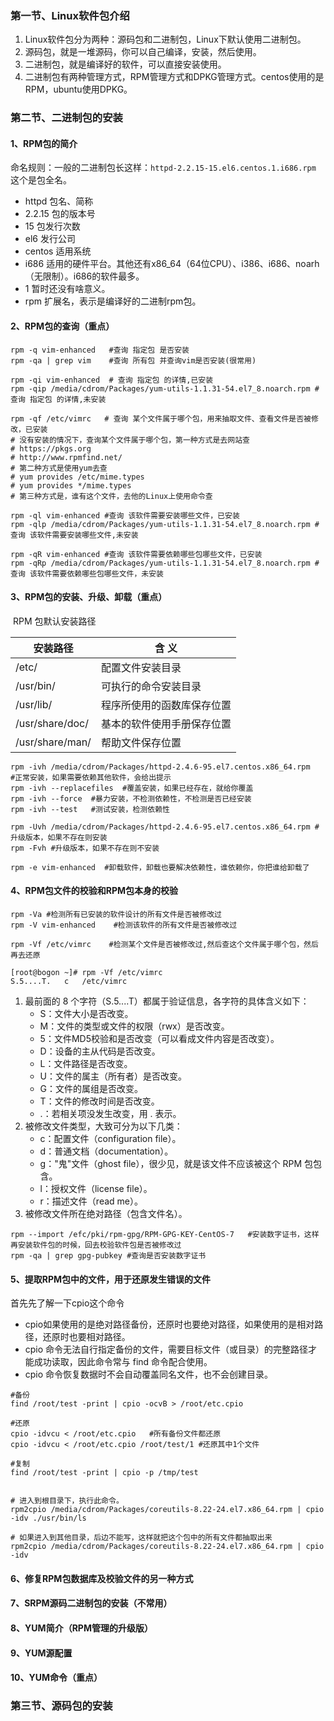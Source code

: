 ### 第一节、Linux软件包介绍

1. Linux软件包分为两种：源码包和二进制包，Linux下默认使用二进制包。
2. 源码包，就是一堆源码，你可以自己编译，安装，然后使用。
3. 二进制包，就是编译好的软件，可以直接安装使用。
4. 二进制包有两种管理方式，RPM管理方式和DPKG管理方式。centos使用的是RPM，ubuntu使用DPKG。

### 第二节、二进制包的安装

#### 1、RPM包的简介

命名规则：一般的二进制包长这样：`httpd-2.2.15-15.el6.centos.1.i686.rpm` 这个是包全名。

- httpd 包名、简称
- 2.2.15 包的版本号
- 15 包发行次数
- el6 发行公司
- centos 适用系统
- i686 适用的硬件平台。其他还有x86_64（64位CPU）、i386、i686、noarh（无限制）。i686的软件最多。
- 1 暂时还没有啥意义。
- rpm 扩展名，表示是编译好的二进制rpm包。

#### 2、RPM包的查询（重点）

```shell
rpm -q vim-enhanced   #查询 指定包 是否安装
rpm -qa | grep vim	  #查询 所有包 并查询vim是否安装(很常用)

rpm -qi vim-enhanced  # 查询 指定包 的详情,已安装
rpm -qip /media/cdrom/Packages/yum-utils-1.1.31-54.el7_8.noarch.rpm # 查询 指定包 的详情,未安装

rpm -qf /etc/vimrc   # 查询 某个文件属于哪个包，用来抽取文件、查看文件是否被修改，已安装
# 没有安装的情况下，查询某个文件属于哪个包，第一种方式是去网站查
# https://pkgs.org 
# http://www.rpmfind.net/
# 第二种方式是使用yum去查
# yum provides /etc/mime.types
# yum provides */mime.types
# 第三种方式是，谁有这个文件，去他的Linux上使用命令查

rpm -ql vim-enhanced #查询 该软件需要安装哪些文件，已安装
rpm -qlp /media/cdrom/Packages/yum-utils-1.1.31-54.el7_8.noarch.rpm # 查询 该软件需要安装哪些文件,未安装

rpm -qR vim-enhanced #查询 该软件需要依赖哪些包哪些文件，已安装
rpm -qRp /media/cdrom/Packages/yum-utils-1.1.31-54.el7_8.noarch.rpm #查询 该软件需要依赖哪些包哪些文件，未安装

```

#### 3、RPM包的安装、升级、卸载（重点）

​											RPM 包默认安装路径

| 安装路径        | 含 义                      |
| --------------- | -------------------------- |
| /etc/           | 配置文件安装目录           |
| /usr/bin/       | 可执行的命令安装目录       |
| /usr/lib/       | 程序所使用的函数库保存位置 |
| /usr/share/doc/ | 基本的软件使用手册保存位置 |
| /usr/share/man/ | 帮助文件保存位置           |

```shell
rpm -ivh /media/cdrom/Packages/httpd-2.4.6-95.el7.centos.x86_64.rpm   #正常安装，如果需要依赖其他软件，会给出提示
rpm -ivh --replacefiles  #覆盖安装，如果已经存在，就给你覆盖
rpm -ivh --force  #暴力安装，不检测依赖性，不检测是否已经安装
rpm -ivh --test   #测试安装，检测依赖性

rpm -Uvh /media/cdrom/Packages/httpd-2.4.6-95.el7.centos.x86_64.rpm #升级版本，如果不存在则安装
rpm -Fvh #升级版本，如果不存在则不安装

rpm -e vim-enhanced  #卸载软件，卸载也要解决依赖性，谁依赖你，你把谁给卸载了

```

#### 4、RPM包文件的校验和RPM包本身的校验

```shell
rpm -Va #检测所有已安装的软件设计的所有文件是否被修改过
rpm -V vim-enhanced    #检测该软件的所有文件是否被修改过

rpm -Vf /etc/vimrc    #检测某个文件是否被修改过,然后查这个文件属于哪个包，然后再去还原

[root@bogon ~]# rpm -Vf /etc/vimrc
S.5....T.   c   /etc/vimrc
```

1. 最前面的 8 个字符（S.5....T）都属于验证信息，各字符的具体含义如下：
   - S：文件大小是否改变。
   - M：文件的类型或文件的权限（rwx）是否改变。
   - 5：文件MD5校验和是否改变（可以看成文件内容是否改变）。
   - D：设备的主从代码是否改变。
   - L：文件路径是否改变。
   - U：文件的属主（所有者）是否改变。
   - G：文件的属组是否改变。
   - T：文件的修改时间是否改变。
   - .：若相关项没发生改变，用 . 表示。
2. 被修改文件类型，大致可分为以下几类：
   - c：配置文件（configuration file）。
   - d：普通文档（documentation）。
   - g："鬼"文件（ghost file），很少见，就是该文件不应该被这个 RPM 包包含。
   - l：授权文件（license file）。
   - r：描述文件（read me）。
3. 被修改文件所在绝对路径（包含文件名）。

```shell
rpm --import /efc/pki/rpm-gpg/RPM-GPG-KEY-CentOS-7   #安装数字证书，这样再安装软件包的时候，回去校验软件包是否被修改过
rpm -qa | grep gpg-pubkey #查询是否安装数字证书
```

#### 5、提取RPM包中的文件，用于还原发生错误的文件

首先先了解一下cpio这个命令

- cpio如果使用的是绝对路径备份，还原时也要绝对路径，如果使用的是相对路径，还原时也要相对路径。
- cpio 命令无法自行指定备份的文件，需要目标文件（或目录）的完整路径才能成功读取，因此命令常与 find 命令配合使用。
- cpio 命令恢复数据时不会自动覆盖同名文件，也不会创建目录。

```shell
#备份
find /root/test -print | cpio -ocvB > /root/etc.cpio

#还原
cpio -idvcu < /root/etc.cpio   #所有备份文件都还原
cpio -idvcu < /root/etc.cpio /root/test/1 #还原其中1个文件

#复制
find /root/test -print | cpio -p /tmp/test


# 进入到根目录下，执行此命令。
rpm2cpio /media/cdrom/Packages/coreutils-8.22-24.el7.x86_64.rpm | cpio -idv ./usr/bin/ls

# 如果进入到其他目录，后边不能写，这样就把这个包中的所有文件都抽取出来
rpm2cpio /media/cdrom/Packages/coreutils-8.22-24.el7.x86_64.rpm | cpio -idv
```

#### 6、修复RPM包数据库及校验文件的另一种方式



#### 7、SRPM源码二进制包的安装（不常用）

#### 8、YUM简介（RPM管理的升级版）

#### 9、YUM源配置

#### 10、YUM命令（重点）

### 第三节、源码包的安装



